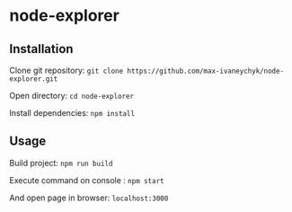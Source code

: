 # node-explorer


## Installation
Clone git repository:
`git clone https://github.com/max-ivaneychyk/node-explorer.git`

Open directory:
`cd node-explorer`

Install dependencies:
 `npm install`
 
 ## Usage
 Build project:
 `npm run build`
 
 Execute command on console :
 `npm start`
 
 And open page in browser: 
 `localhost:3000`
